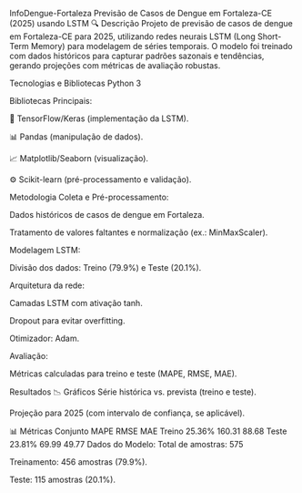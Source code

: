 InfoDengue-Fortaleza
Previsão de Casos de Dengue em Fortaleza-CE (2025) usando LSTM
🔍 Descrição
Projeto de previsão de casos de dengue em Fortaleza-CE para 2025, utilizando redes neurais LSTM (Long Short-Term Memory) para modelagem de séries temporais. O modelo foi treinado com dados históricos para capturar padrões sazonais e tendências, gerando projeções com métricas de avaliação robustas.

Tecnologias e Bibliotecas
Python 3

Bibliotecas Principais:

🧠 TensorFlow/Keras (implementação da LSTM).

📊 Pandas (manipulação de dados).

📈 Matplotlib/Seaborn (visualização).

⚙️ Scikit-learn (pré-processamento e validação).

Metodologia
Coleta e Pré-processamento:

Dados históricos de casos de dengue em Fortaleza.

Tratamento de valores faltantes e normalização (ex.: MinMaxScaler).

Modelagem LSTM:

Divisão dos dados: Treino (79.9%) e Teste (20.1%).

Arquitetura da rede:

Camadas LSTM com ativação tanh.

Dropout para evitar overfitting.

Otimizador: Adam.

Avaliação:

Métricas calculadas para treino e teste (MAPE, RMSE, MAE).

Resultados
📉 Gráficos
Série histórica vs. prevista (treino e teste).

Projeção para 2025 (com intervalo de confiança, se aplicável).

📊 Métricas
Conjunto	MAPE	RMSE	MAE
Treino	25.36%	160.31	88.68
Teste	23.81%	69.99	49.77
Dados do Modelo:
Total de amostras: 575

Treinamento: 456 amostras (79.9%).

Teste: 115 amostras (20.1%).

